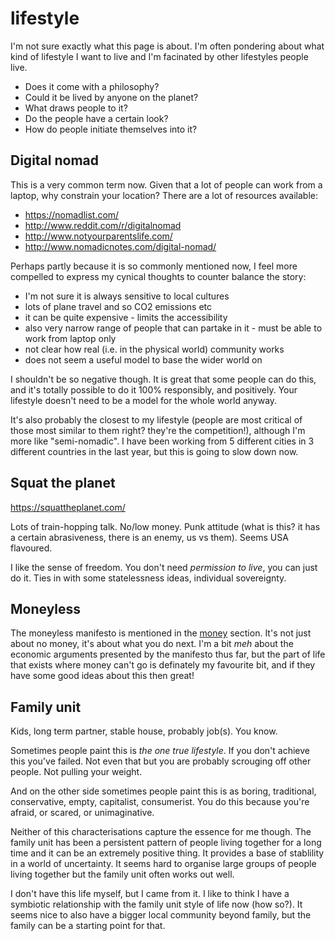 # lifestyle

I'm not sure exactly what this page is about. I'm often pondering about what kind of lifestyle I want to live and I'm facinated by other lifestyles people live.

* Does it come with a philosophy?
* Could it be lived by anyone on the planet?
* What draws people to it?
* Do the people have a certain look?
* How do people initiate themselves into it?

## Digital nomad

This is a very common term now. Given that a lot of people can work from a laptop, why constrain your location? There are a lot of resources available:

* https://nomadlist.com/
* http://www.reddit.com/r/digitalnomad
* http://www.notyourparentslife.com/
* http://www.nomadicnotes.com/digital-nomad/

Perhaps partly because it is so commonly mentioned now, I feel more compelled to express my cynical thoughts to counter balance the story:

* I'm not sure it is always sensitive to local cultures
* lots of plane travel and so CO2 emissions etc
* it can be quite expensive - limits the accessibility
* also very narrow range of people that can partake in it - must be able to work from laptop only
* not clear how real (i.e. in the physical world) community works
* does not seem a useful model to base the wider world on

I shouldn't be so negative though. It is great that some people can do this, and it's totally possible to do it 100% responsibly, and positively. Your lifestyle doesn't need to be a model for the whole world anyway.

It's also probably the closest to my lifestyle (people are most critical of those most similar to them right? they're the competition!), although I'm more like "semi-nomadic". I have been working from 5 different cities in 3 different countries in the last year, but this is going to slow down now.

## Squat the planet

https://squattheplanet.com/

Lots of train-hopping talk. No/low money. Punk attitude (what is this? it has a certain abrasiveness, there is an enemy, us vs them). Seems USA flavoured.

I like the sense of freedom. You don't need *permission to live*, you can just do it. Ties in with some statelessness ideas, individual sovereignty.

## Moneyless

The moneyless manifesto is mentioned in the [money](money.md) section. It's not just about no money, it's about what you do next. I'm a bit *meh* about the economic arguments presented by the manifesto thus far, but the part of life that exists where money can't go is definately my favourite bit, and if they have some good ideas about this then great!

## Family unit

Kids, long term partner, stable house, probably job(s). You know.

Sometimes people paint this is *the one true lifestyle*. If you don't achieve this you've failed. Not even that but you are probably scrouging off other people. Not pulling your weight.

And on the other side sometimes people paint this is as boring, traditional, conservative, empty, capitalist, consumerist. You do this because you're afraid, or scared, or unimaginative.

Neither of this characterisations capture the essence for me though. The family unit has been a persistent pattern of people living together for a long time and it can be an extremely positive thing. It provides a base of stablility in a world of uncertainty. It seems hard to organise large groups of people living together but the family unit often works out well.

I don't have this life myself, but I came from it. I like to think I have a symbiotic relationship with the family unit style of life now (how so?). It seems nice to also have a bigger local community beyond family, but the family can be a starting point for that.
